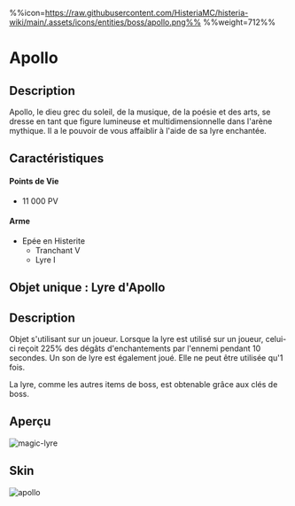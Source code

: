 %%icon=https://raw.githubusercontent.com/HisteriaMC/histeria-wiki/main/.assets/icons/entities/boss/apollo.png%%
%%weight=712%%
# Apollo

## Description 
Apollo, le dieu grec du soleil, de la musique, de la poésie et des arts, se dresse en tant que figure lumineuse et multidimensionnelle dans l'arène mythique.
 Il a le pouvoir de vous affaiblir à l'aide de sa lyre enchantée.

## Caractéristiques

#### __Points de Vie__
+ 11 000 PV

#### __Arme__
+ Epée en Histerite 
  - Tranchant V
  - Lyre I

## Objet unique : Lyre d'Apollo

## Description
Objet s'utilisant sur un joueur. Lorsque la lyre est utilisé sur un joueur, celui-ci reçoit 225% des dégâts d'enchantements par l'ennemi pendant 10 secondes.
 Un son de lyre est également joué. Elle ne peut être utilisée qu'1 fois. 

La lyre, comme les autres items de boss, est obtenable grâce aux clés de boss.

## Aperçu
![magic-lyre](https://raw.githubusercontent.com/HisteriaMC/histeria-wiki/main/.assets/items/magic-lyre.png)

## Skin
![apollo](https://raw.githubusercontent.com/HisteriaMC/histeria-wiki/main/.assets/entities/boss/apollo.png)


